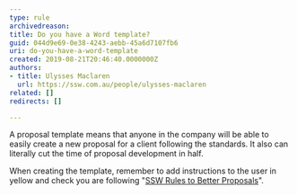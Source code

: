 ```yaml
---
type: rule
archivedreason: 
title: Do you have a Word template?
guid: 044d9e69-0e38-4243-aebb-45a6d7107fb6
uri: do-you-have-a-word-template
created: 2019-08-21T20:46:40.0000000Z
authors:
- title: Ulysses Maclaren
  url: https://ssw.com.au/people/ulysses-maclaren
related: []
redirects: []

---
```


A proposal template means that anyone in the company will be able to easily create a new proposal for a client following the standards. It also can literally cut the time of proposal development in half.

<!--endintro-->

When creating the template, remember to add instructions to the user in yellow and check you are following "[SSW Rules to Better Proposals](/_layouts/15/FIXUPREDIRECT.ASPX?WebId=3dfc0e07-e23a-4cbb-aac2-e778b71166a2&amp;TermSetId=07da3ddf-0924-4cd2-a6d4-a4809ae20160&amp;TermId=c98ef405-aaf2-4399-8c34-e08d8afa0cf3)".
